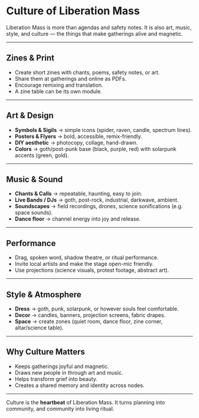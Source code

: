 # Culture of Liberation Mass

Liberation Mass is more than agendas and safety notes. It is also art, music, style, and culture — the things that make gatherings alive and magnetic.

---

## Zines & Print

* Create short zines with chants, poems, safety notes, or art.
* Share them at gatherings and online as PDFs.
* Encourage remixing and translation.
* A zine table can be its own module.

---

## Art & Design

* **Symbols & Sigils** → simple icons (spider, raven, candle, spectrum lines).
* **Posters & Flyers** → bold, accessible, remix-friendly.
* **DIY aesthetic** → photocopy, collage, hand-drawn.
* **Colors** → goth/post-punk base (black, purple, red) with solarpunk accents (green, gold).

---

## Music & Sound

* **Chants & Calls** → repeatable, haunting, easy to join.
* **Live Bands / DJs** → goth, post-rock, industrial, darkwave, ambient.
* **Soundscapes** → field recordings, drones, science sonifications (e.g. space sounds).
* **Dance floor** → channel energy into joy and release.

---

## Performance

* Drag, spoken word, shadow theatre, or ritual performance.
* Invite local artists and make the stage open-mic friendly.
* Use projections (science visuals, protest footage, abstract art).

---

## Style & Atmosphere

* **Dress** → goth, punk, solarpunk, or however souls feel comfortable.
* **Decor** → candles, banners, projection screens, fabric drapes.
* **Space** → create zones (quiet room, dance floor, zine corner, altar/science table).

---

## Why Culture Matters

* Keeps gatherings joyful and magnetic.
* Draws new people in through art and music.
* Helps transform grief into beauty.
* Creates a shared memory and identity across nodes.

---

Culture is the **heartbeat** of Liberation Mass.
It turns planning into community, and community into living ritual.
